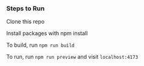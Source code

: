 ### Steps to Run

Clone this repo

Install packages with npm install

To build, run `npm run build`

To run, run `npm run preview` and visit `localhost:4173`
